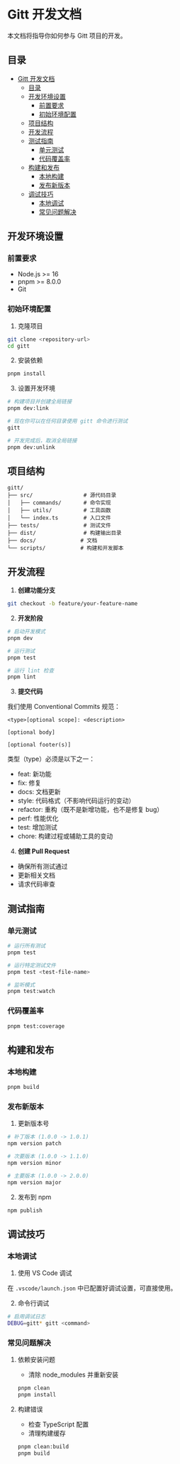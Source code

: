 # Gitt 开发文档

本文档将指导你如何参与 Gitt 项目的开发。

## 目录

- [Gitt 开发文档](#gitt-开发文档)
  - [目录](#目录)
  - [开发环境设置](#开发环境设置)
    - [前置要求](#前置要求)
    - [初始环境配置](#初始环境配置)
  - [项目结构](#项目结构)
  - [开发流程](#开发流程)
  - [测试指南](#测试指南)
    - [单元测试](#单元测试)
    - [代码覆盖率](#代码覆盖率)
  - [构建和发布](#构建和发布)
    - [本地构建](#本地构建)
    - [发布新版本](#发布新版本)
  - [调试技巧](#调试技巧)
    - [本地调试](#本地调试)
    - [常见问题解决](#常见问题解决)

## 开发环境设置

### 前置要求

- Node.js >= 16
- pnpm >= 8.0.0
- Git

### 初始环境配置

1. 克隆项目

```bash
git clone <repository-url>
cd gitt
```

2. 安装依赖

```bash
pnpm install
```

3. 设置开发环境

```bash
# 构建项目并创建全局链接
pnpm dev:link

# 现在你可以在任何目录使用 gitt 命令进行测试
gitt

# 开发完成后，取消全局链接
pnpm dev:unlink
```

## 项目结构

```
gitt/
├── src/                # 源代码目录
│   ├── commands/       # 命令实现
│   ├── utils/          # 工具函数
│   └── index.ts        # 入口文件
├── tests/              # 测试文件
├── dist/               # 构建输出目录
├── docs/              # 文档
└── scripts/           # 构建和开发脚本
```

## 开发流程

1. **创建功能分支**

```bash
git checkout -b feature/your-feature-name
```

2. **开发阶段**

```bash
# 启动开发模式
pnpm dev

# 运行测试
pnpm test

# 运行 lint 检查
pnpm lint
```

3. **提交代码**

我们使用 Conventional Commits 规范：

```
<type>[optional scope]: <description>

[optional body]

[optional footer(s)]
```

类型（type）必须是以下之一：

- feat: 新功能
- fix: 修复
- docs: 文档更新
- style: 代码格式（不影响代码运行的变动）
- refactor: 重构（既不是新增功能，也不是修复 bug）
- perf: 性能优化
- test: 增加测试
- chore: 构建过程或辅助工具的变动

4. **创建 Pull Request**

- 确保所有测试通过
- 更新相关文档
- 请求代码审查

## 测试指南

### 单元测试

```bash
# 运行所有测试
pnpm test

# 运行特定测试文件
pnpm test <test-file-name>

# 监听模式
pnpm test:watch
```

### 代码覆盖率

```bash
pnpm test:coverage
```

## 构建和发布

### 本地构建

```bash
pnpm build
```

### 发布新版本

1. 更新版本号

```bash
# 补丁版本 (1.0.0 -> 1.0.1)
npm version patch

# 次要版本 (1.0.0 -> 1.1.0)
npm version minor

# 主要版本 (1.0.0 -> 2.0.0)
npm version major
```

2. 发布到 npm

```bash
npm publish
```

## 调试技巧

### 本地调试

1. 使用 VS Code 调试

在 `.vscode/launch.json` 中已配置好调试设置，可直接使用。

2. 命令行调试

```bash
# 启用调试日志
DEBUG=gitt* gitt <command>
```

### 常见问题解决

1. 依赖安装问题
   - 清除 node_modules 并重新安装
   ```bash
   pnpm clean
   pnpm install
   ```

2. 构建错误
   - 检查 TypeScript 配置
   - 清理构建缓存
   ```bash
   pnpm clean:build
   pnpm build
   ``` 